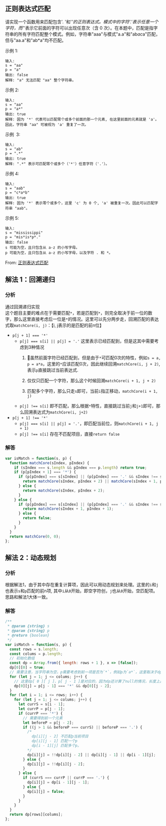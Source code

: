 ## 正则表达式匹配

请实现一个函数用来匹配包含'. '和'_'的正则表达式。模式中的字符'.'表示任意一个字符，而'_'表示它前面的字符可以出现任意次（含 0 次）。在本题中，匹配是指字符串的所有字符匹配整个模式。例如，字符串"aaa"与模式"a.a"和"ab*ac*a"匹配，但与"aa.a"和"ab\*a"均不匹配。

示例 1:

```
输入:
s = "aa"
p = "a"
输出: false
解释: "a" 无法匹配 "aa" 整个字符串。
```

示例 2:

```
输入:
s = "aa"
p = "a*"
输出: true
解释: 因为 '*' 代表可以匹配零个或多个前面的那一个元素, 在这里前面的元素就是 'a'。因此，字符串 "aa" 可被视为 'a' 重复了一次。
```

示例  3:

```
输入:
s = "ab"
p = ".*"
输出: true
解释: ".*" 表示可匹配零个或多个（'*'）任意字符（'.'）。
```

示例 4:

```
输入:
s = "aab"
p = "c*a*b"
输出: true
解释: 因为 '*' 表示零个或多个，这里 'c' 为 0 个, 'a' 被重复一次。因此可以匹配字符串 "aab"。
```

示例 5:

```
输入:
s = "mississippi"
p = "mis*is*p*."
输出: false
s 可能为空，且只包含从 a-z 的小写字母。
p 可能为空，且只包含从 a-z 的小写字母，以及字符 . 和 *。
```

From: [正则表达式匹配](https://leetcode-cn.com/problems/zheng-ze-biao-da-shi-pi-pei-lcof)

## 解法 1：回溯递归

### 分析
通过回溯递归实现  
这个题目主要的难点在于需要匹配`*`，若是匹配到`*`，则完全取决于前一位的数字，那么这里直接考虑后一位是`*`的情况。这里可以先分两步走，回溯匹配的表达式取`matchCore(i, j)`：【i, j表示的是匹配的前n位】
+ `p[j + 1] === '*'`
   + `p[j] === s[i] || p[j] = '.'` 这里表示已经匹配到，但是这其中需要考虑到3种情况   
     1. 虽然前面字符已经匹配到，但是由于`*`可匹配0次的特性，例如`s = a, p = a*a`，这里的`*`应该匹配0次，因此继续回溯`matchCore(i, j + 2)`, 表示`p`直接跳过当前表达式.

     2. 仅仅只匹配一个字符，那么这个时候回溯`matchCore(i + 1, j + 2)`

     3. 匹配多个字符，那么只走`s`即可，当前`i`指正移动，`matchCore(i + 1, j)`
  + `p[j] !== s[i]` 即不匹配，那么根据`*`特性，直接跳过当前`j`和`j+1`即可，那么回溯表达式为`matchCore(i, j+2)`
+ `p[j + 1] !== '*'`
  + `p[j] === s[i] || p[j] = '.'`，即匹配当前位，则`matchCore(i + 1, j + 1)`
  + `p[j] !== s[i]` 存在不匹配项目，直接`return false`

### 解答

```javascript
var isMatch = function(s, p) {
  function matchCore(sIndex, pIndex) {
    if (sIndex === s.length && pIndex === p.length) return true;
    if (p[pIndex + 1] === '*') {
      if (p[pIndex] === s[sIndex] || (p[pIndex] === '.' && sIndex !== s.length)) {
        return matchCore(sIndex, pIndex + 2) || matchCore(sIndex + 1, pIndex + 2) || matchCore(sIndex + 1, pIndex);
      } else {
        return matchCore(sIndex, pIndex + 2);
      }
    } else {
      if (p[pIndex] === s[sIndex] || (p[pIndex] === '.' && sIndex !== s.length)) {
        return matchCore(sIndex + 1, pIndex + 1);
      } else {
        return false;
      }
    }
  }
  return matchCore(0, 0);
};
```

## 解法 2：动态规划

### 分析
根据解法1，由于其中存在重复计算项，因此可以用动态规划来处理。这里的`i`和`j`也表示`s`和`p`匹配的前n项, 其中`i`从`0`开始，即空字符创，`j`也从`0`开始，空匹配项。
思路和解法1大体一致。

### 解答

```javascript
/**
 * @param {string} s
 * @param {string} p
 * @return {boolean}
 */
var isMatch = function(s, p) {
  const rows = s.length;
  const colums = p.length;
  // 初始化数组
  const dp = Array.from({ length: rows + 1 }, x => [false]);
  dp[0][0] = true;
  // 需要注意，当字符串为空，p需要考虑到前一项是否为`*`，例如p为`a*`，这里取决于dp[ 0 ][ j - 2 ];
  for (let j = 1; j <= colums; j++) {
    // 这里dp[ 0 ][ j ]、p[ j - 1 ]是对应的，因为dp还计算了null的情况，长度上比p多1
    dp[0][j] = p[j - 1] === '*' && dp[0][j - 2];
  }
  for (let i = 1; i <= rows; i++) {
    for (let j = 1; j <= colums; j++) {
      let currS = s[i - 1];
      let currP = p[j - 1];
      if (currP === '*') {
        // 需要得到前一个元素
        let beforeP = p[j - 2];
        if ((j > 1 && beforeP === currS) || beforeP === '.') {
          /*
            dp[i][j - 2] 不匹配p当前项目
            dp[i][j - 1] 匹配一个p
            dp[i - 1][j] 匹配多个p。
          */
          dp[i][j] = !!dp[i][j - 2] || dp[i][j - 1] || dp[i - 1][j];
        } else {
          dp[i][j] = !!dp[i][j - 2];
        }
      } else {
        if (currS === currP || currP === '.') {
          dp[i][j] = dp[i - 1][j - 1];
        } else {
          dp[i][j] = false;
        }
      }
    }
  }
  return dp[rows][colums];
};
```
